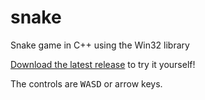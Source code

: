 # snake
Snake game in C++ using the Win32 library

[Download the latest release](https://github.com/jkhamanishi/snake/releases/download/v1.0.0/snake.exe) to try it yourself!

The controls are <kbd>W</kbd><kbd>A</kbd><kbd>S</kbd><kbd>D</kbd> or arrow keys.